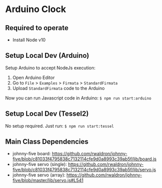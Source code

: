 # Arduino Clock

## Required to operate

- Install Node v10

## Setup Local Dev (Arduino)

Setup Arduino to accept NodeJs execution:

1. Open Arduino Editor
2. Go to `File` > `Examples` > `Firmata` > `StandardFirmata`
3. Upload `StandardFirmata` code to the Arduino

Now you can run Javascript code in Arduino: `$ npm run start:arduino`

## Setup Local Dev (Tessel2)

No setup required. Just run: `$ npm run start:tessel`

## Main Class Dependencies

- johnny-five board: https://github.com/rwaldron/johnny-five/blob/c81033f4795838c7132114cfe9d0a8993c39ab5f/lib/board.js
- johnny-five servo (single): https://github.com/rwaldron/johnny-five/blob/c81033f4795838c7132114cfe9d0a8993c39ab5f/lib/servo.js
- johnny-five servo (array): https://github.com/rwaldron/johnny-five/blob/master/lib/servo.js#L541
